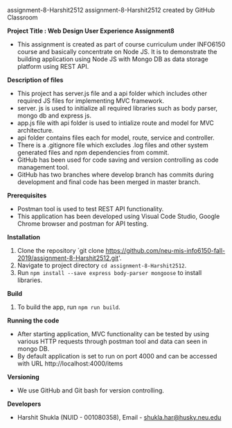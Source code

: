 assignment-8-Harshit2512
assignment-8-Harshit2512 created by GitHub Classroom

**Project Title : Web Design User Experience Assignment8**
- This assignment is created as part of course curriculum under INFO6150 course and basically concentrate on Node JS. It is to demonstrate the building application using Node JS with Mongo DB as data storage platform using REST API.

**Description of files**
- This project has server.js file and a api folder which includes other required JS files for implementing MVC framework.
- server. js is used to initialize all required libraries such as body parser, mongo db and express js.
- app.js file with api folder is used to intialize route and model for MVC architecture.
- api folder contains files each for model, route, service and controller.
- There is a .gitignore file which excludes .log files and other system generated files and npm dependencies from commit.
- GitHub has been used for code saving and version controlling as code management tool.
- GitHub has two branches where develop branch has commits during development and final code has been merged in master branch.

**Prerequisites**
- Postman tool is used to test REST API functionality.
- This application has been developed using Visual Code Studio, Google Chrome browser and postman for API testing.

**Installation**
1. Clone the repository `git clone https://github.com/neu-mis-info6150-fall-2019/assignment-8-Harshit2512.git'.
2. Navigate to project directory `cd assignment-8-Harshit2512`.
3. Run `npm install --save express body-parser mongoose` to install libraries.


**Build**
1. To build the app, run `npm run build`.

**Running the code**
- After starting application, MVC functionality can be tested by using various HTTP requests through postman tool and data can seen in mongo DB.
- By default application is set to run on port 4000 and can be accessed with URL http://localhost:4000/items
  
**Versioning**
- We use GitHub and Git bash for version controlling.

**Developers**
- Harshit Shukla (NUID - 001080358), Email - shukla.har@husky.neu.edu








